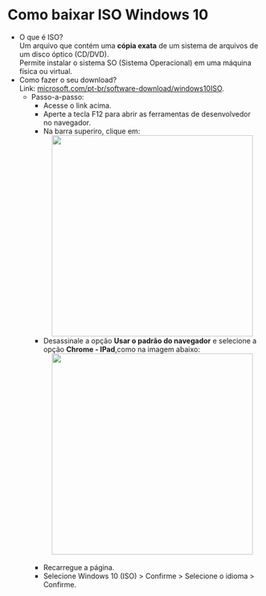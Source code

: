 <h1>Como baixar ISO Windows 10</h1>

- O que é ISO?
  <br>
  Um arquivo que contém uma <strong>cópia exata</strong> de um sistema de arquivos de um disco óptico (CD/DVD).
  <br>
  Permite instalar o sistema SO (Sistema Operacional) em uma máquina física ou virtual.
  <br>
- Como fazer o seu download?
  <br>
 Link: [microsoft.com/pt-br/software-download/windows10ISO](https://www.microsoft.com/pt-br/software-download/windows10ISO).
  <br>
    - Passo-a-passo:
      <ul>
        <li>Acesse o link acima.</li>
        <li>Aperte a tecla F12 para abrir as ferramentas de desenvolvedor no navegador.</li>
        <li>
          Na barra superiro, clique em: <br>
          <img src="https://github.com/user-attachments/assets/e974e4bc-ce75-4b93-b917-e7e23cc8c530" width="400" style="display: block; margin: auto;">
        </li>
        <li> 
          Desassinale a opção <strong>Usar o padrão do navegador</strong> e selecione a opção <strong>Chrome - IPad</strong>,como na imagem abaixo: <br>
          <img src="https://github.com/user-attachments/assets/efff1ffd-7ff4-49ac-8575-7974e27d00f8" width="400" style="display: block; margin: auto;"> <br>
        </li>
        <li>Recarregue a página.</li>
        <li>Selecione Windows 10 (ISO) > Confirme > Selecione o idioma > Confirme.</li>
      </ul> 
      
